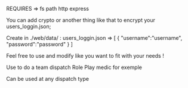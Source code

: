 REQUIRES => 
fs
path
http
express

You can add crypto or another thing like that to encrypt your users_loggin.json;


Create in ./web/data/ :  users_loggin.json => 
[
    {
        "username":"username",
        "password":"password"
    }
]


Feel free to use and modify like you want to fit with your needs ! 

Use to do a team dispatch 
Role Play medic for exemple

Can be used at any dispatch type
